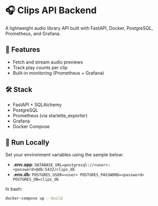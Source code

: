 # 🎧 Clips API Backend

A lightweight audio library API built with FastAPI, Docker, PostgreSQL, Prometheus, and Grafana.

## 🚀 Features

- Fetch and stream audio previews
- Track play counts per clip
- Built-in monitoring (Prometheus + Grafana)

## 🛠️ Stack

- FastAPI + SQLAlchemy
- PostgreSQL
- Prometheus (via starlette_exporter)
- Grafana
- Docker Compose

## 🧪 Run Locally
Set your environment variables using the sample below:
* **.env.app**: `DATABASE_URL=postgresql://<user>:<password>@db:5432/clips_db`
* **.env.db**:
  `POSTGRES_USER=<user>
  POSTGRES_PASSWORD=<password>
  POSTGRES_DB=clips_db`

In bash:
```bash
docker-compose up --build